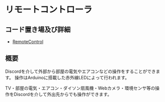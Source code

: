 # リモートコントローラ

## コード置き場及び詳細

- [RemoteControl](https://github.com/UnknownSP/RemoteControl)

## 概要

Discordを介して外部から部屋の電気やエアコンなどの操作をすることができます。 操作はArduinoに搭載した赤外線LEDによって行われます。

TV・部屋の電気・エアコン・ダイソン扇風機・Webカメラ・環境センサ等の操作をDiscordを介して外出先からでも操作ができます。